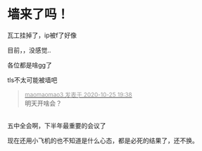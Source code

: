 # 墙来了吗！


瓦工挂掉了，ip被f了好像

目前，，没感觉..

各位都是啥gg了

tls不太可能被墙吧

<div class="quote"><blockquote><font size="2"><a href="https://www.hostloc.com/forum.php?mod=redirect&amp;goto=findpost&amp;pid=9350950&amp;ptid=758275" target="_blank"><font color="#999999">maomaomao3 发表于 2020-10-25 19:38</font></a></font><br />
明天开啥会？</blockquote></div><br />
五中全会啊，下半年最重要的会议了<img id="aimg_Nu32E" onclick="zoom(this, this.src, 0, 0, 0)" class="zoom" src="https://cdn.jsdelivr.net/gh/hishis/forum-master/public/images/patch.gif" onmouseover="img_onmouseoverfunc(this)" onload="thumbImg(this)" border="0" alt="" />

现在还用小飞机的也不知道是什么心态，都是必死的结果了，还不换。
